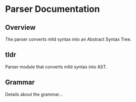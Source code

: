 # Parser Documentation

## Overview

The parser converts mlld syntax into an Abstract Syntax Tree.

## tldr

Parser module that converts mlld syntax into AST.

## Grammar

Details about the grammar...